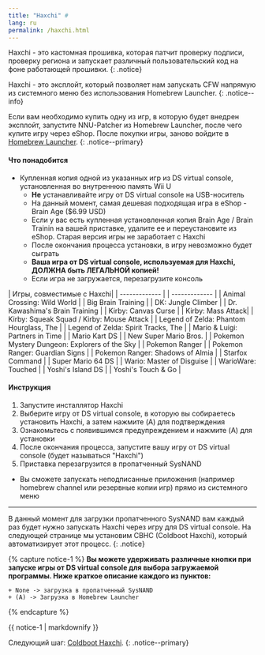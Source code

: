 ```yaml
---
title: "Haxchi" #
lang: ru
permalink: /haxchi.html
---
```


Haxchi - это кастомная прошивка, которая патчит проверку подписи, проверку региона и запускает различный пользовательский код на фоне работающей прошивки.
{: .notice}

Haxchi - это эксплойт, который позволяет нам запускать CFW напрямую из системного меню без использования Homebrew Launcher.
{: .notice--info}

Если вам необходимо купить одну из игр, в которую будет внедрен эксплойт, запустите NNU-Patcher из Homebrew Launcher, после чего купите игру через eShop. После покупки игры, заново войдите в [Homebrew Launcher](homebrew-launcher).
{: .notice--primary}

#### <a name="what_need" />Что понадобится

+ Купленная копия одной из указанных игр из DS virtual console, установленная во внутреннюю память Wii U
  + **Не** устанавливайте игру от DS virtual console на USB-носитель
  + На данный момент, самая дешевая подходящая игра в eShop - Brain Age ($6.99 USD)
  + Если у вас есть купленная установленная копия Brain Age / Brain Trainin на вашей приставке, удалите ее и переустановите из eShop. Старая версия игры не заработает с Haxchi
  + После окончания процесса установки, в игру невозможно будет сыграть
  + **Ваша игра от DS virtual console, используемая для Haxchi, ДОЛЖНА быть ЛЕГАЛЬНОЙ копией!**
  + Если игра не загружается, перезагрузите консоль

<a name="games" />| Игры, совместимые с Haxchi|
| ------------- |
| ------------- |
| Animal Crossing: Wild World |
| Big Brain Training |
| DK: Jungle Climber |
| Dr. Kawashima's Brain Training |
| Kirby: Canvas Curse |
| Kirby: Mass Attack|
| Kirby: Squeak Squad / Kirby: Mouse Attack |
| Legend of Zelda: Phantom Hourglass, The |
| Legend of Zelda: Spirit Tracks, The |
| Mario & Luigi: Partners in Time |
| Mario Kart DS |
| New Super Mario Bros. |
| Pokemon Mystery Dungeon: Explorers of the Sky |
| Pokemon Ranger |
| Pokemon Ranger: Guardian Signs | 
| Pokemon Ranger: Shadows of Almia |
| Starfox Command |
| Super Mario 64 DS |
| Wario: Master of Disguise |
| WarioWare: Touched |
| Yoshi's Island DS |
| Yoshi's Touch & Go |

#### <a name="instructions" />Инструкция

1. Запустите инсталлятор Haxchi
1. Выберите игру от DS virtual console, в которую вы собираетесь установить Haxchi, а затем нажмите (A) для подтверждения
1. Ознакомьтесь с появившимся предупреждением и нажмите (A) для установки
1. После окончания процесса, запустите вашу игру от DS virtual console (будет называться "Haxchi")
1. Приставка перезагрузится в пропатченный SysNAND
  + Вы сможете запускать неподписанные приложения (например homebrew channel или резервные копии игр) прямо из системного меню

___

В данный момент для загрузки пропатченного SysNAND вам каждый раз будет нужно запускать Haxchi через игру для DS virtual console. На следующей странице мы установим CBHC (Coldboot Haxchi), который автоматизирует этот процесс.
{: .notice}

{% capture notice-1 %}
**Вы можете удерживать различные кнопки при запуске игры от DS virtual console для выбора загружаемой программы. Ниже краткое описание каждого из пунктов:**

    + None -> загрузка в пропатченный SysNAND
    + (A) -> Загрузка в Homebrew Launcher

{% endcapture %}

<div class="notice--info">{{ notice-1 | markdownify }}</div>

Следующий шаг: [Coldboot Haxchi](coldboot-haxchi).
{: .notice--primary}
